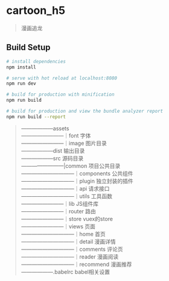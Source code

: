 # cartoon_h5
> 漫画追龙 

## Build Setup

``` bash
# install dependencies
npm install

# serve with hot reload at localhost:8080
npm run dev

# build for production with minification
npm run build

# build for production and view the bundle analyzer report
npm run build --report
```



> ——————assets   
> ————————｜font            字体  
> ————————｜image           图片目录  
> ——————dist                输出目录   
> ——————src                 源码目录   
> ————————|common           项目公共目录  
> ——————————｜components     公共组件  
> ——————————｜plugin         独立封装的插件  
> ——————————｜api            请求接口  
> ——————————｜utils          工具函数  
> ————————｜lib              JS组件库  
> ————————｜router           路由  
> ————————｜store            vuex的store  
> ————————｜views            页面   
> ——————————｜home           首页   
> ——————————｜detail         漫画详情  
> ——————————｜comments       评论页  
> ——————————｜reader         漫画阅读  
> ——————————｜recommend      漫画推荐  
> ——————.babelrc             babel相关设置
